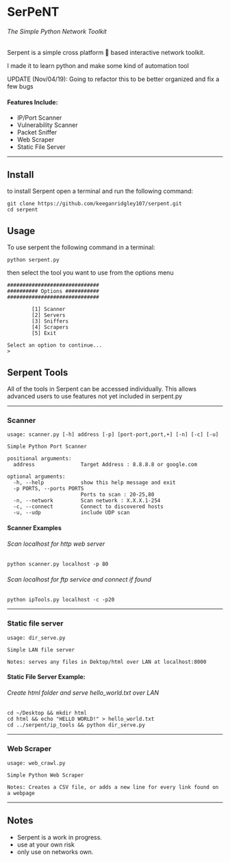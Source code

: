 
# SerPeNT

###### The Simple Python Network Toolkit

Serpent is a simple cross platform :snake: based interactive network toolkit.

I made it to learn python and make some kind of automation tool

UPDATE (Nov/04/19): Going to refactor this to be better organized and fix a few bugs 

#### Features Include:

- IP/Port Scanner
- Vulnerability Scanner
- Packet Sniffer
- Web Scraper
- Static File Server

---

## Install

to install Serpent open a terminal and run the following command:

``` 
git clone https://github.com/keeganridgley107/serpent.git 
cd serpent
```

## Usage

To use serpent the following command in a terminal:

```python serpent.py```
 
then select the tool you want to use from the options menu

```
##############################
########## Options ###########
##############################

        [1] Scanner
        [2] Servers
        [3] Sniffers
        [4] Scrapers
        [5] Exit

Select an option to continue...
>
```

## Serpent Tools 

All of the tools in Serpent can be accessed individually. 
This allows advanced users to use features not yet included in serpent.py 

----

### Scanner

```
usage: scanner.py [-h] address [-p] [port-port,port,+] [-n] [-c] [-u]

Simple Python Port Scanner

positional arguments:
  address               Target Address : 8.8.8.8 or google.com

optional arguments:
  -h, --help            show this help message and exit
  -p PORTS, --ports PORTS
                        Ports to scan : 20-25,80
  -n, --network         Scan network : X.X.X.1-254
  -c, --connect         Connect to discovered hosts
  -u, --udp             include UDP scan

```

#### Scanner Examples

###### Scan localhost for http web server 

```python scanner.py localhost -p 80```

###### Scan localhost for ftp service and connect if found

```python ipTools.py localhost -c -p20```

-----------

### Static file server 

```
usage: dir_serve.py 

Simple LAN file server 

Notes: serves any files in Dektop/html over LAN at localhost:8000

```

#### Static File Server Example:

###### Create html folder and serve hello_world.txt over LAN 

```
cd ~/Desktop && mkdir html
cd html && echo "HELLO WORLD!" > hello_world.txt
cd ../serpent/ip_tools && python dir_serve.py
```

-----------

### Web Scraper 

```
usage: web_crawl.py 

Simple Python Web Scraper  

Notes: Creates a CSV file, or adds a new line for every link found on a webpage

```

-----------

## Notes

- Serpent is a work in progress. 
- use at your own risk 
- only use on networks own. 

